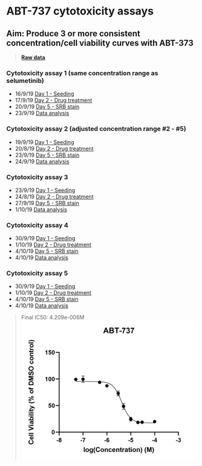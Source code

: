 # ABT-737 cytotoxicity assays
## Aim: Produce 3 or more consistent concentration/cell viability curves with ABT-373

>**[Raw data](../Raw_SRB_data/ABT-737_only)**


### Cytotoxicity assay 1 (same concentration range as selumetinib)

* 16/9/19 [Day 1 - Seeding](../Daily_lab_book/LB_19-09-16.md)
* 17/9/19 [Day 2 - Drug treatment](../Daily_lab_book/LB_19-09-17.md)
* 20/9/19 [Day 5 - SRB stain](../Daily_lab_book/LB_19-09-20.md)
* 23/9/19 [Data analysis](../Daily_lab_book/LB_19-09-23.md)

### Cytotoxicity assay 2 (adjusted concentration range #2 - #5)

* 19/9/19 [Day 1 - Seeding](../Daily_lab_book/LB_19-09-19.md)
* 20/8/19 [Day 2 - Drug treatment](../Daily_lab_book/LB_19-09-20.md)
* 23/9/19 [Day 5 - SRB stain](../Daily_lab_book/LB_19-09-23.md)
* 24/9/19 [Data analysis](../Daily_lab_book/LB_19-09-24.md)

### Cytotoxicity assay 3

* 23/9/19 [Day 1 - Seeding](../Daily_lab_book/LB_19-09-23.md)
* 24/8/19 [Day 2 - Drug treatment](../Daily_lab_book/LB_19-09-24.md)
* 27/9/19 [Day 5 - SRB stain](../Daily_lab_book/LB_19-09-27.md)
* 1/10/19 [Data analysis](../Daily_lab_book/LB_19-10-01.md)

### Cytotoxicity assay 4

* 30/9/19 [Day 1 - Seeding](../Daily_lab_book/LB_19-09-30.md)
* 1/10/19 [Day 2 - Drug treatment](../Daily_lab_book/LB_19-10-01.md)
* 4/10/19 [Day 5 - SRB stain](../Daily_lab_book/LB_19-10-04.md)
* 4/10/19 [Data analysis](../Daily_lab_book/LB_19-10-04.md)

### Cytotoxicity assay 5

* 30/9/19 [Day 1 - Seeding](../Daily_lab_book/LB_19-09-30.md)
* 1/10/19 [Day 2 - Drug treatment](../Daily_lab_book/LB_19-10-01.md)
* 4/10/19 [Day 5 - SRB stain](../Daily_lab_book/LB_19-10-04.md)
* 4/10/19 [Data analysis](../Daily_lab_book/LB_19-10-04.md)

>Final IC50: 4.209e-006M
![](../Daily_lab_book/Figure_cache/ABT_cell_viability.jpg)
